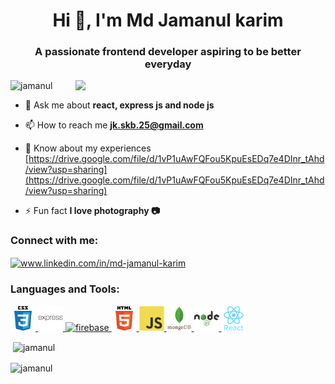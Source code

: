 <h1 align="center">Hi 👋, I'm Md Jamanul karim</h1>
<h3 align="center">A passionate frontend developer aspiring to be better everyday</h3>

<img src='https://i.pinimg.com/originals/e4/26/70/e426702edf874b181aced1e2fa5c6cde.gif' align='right' width='400px' />

<p align="left"> <img src="https://komarev.com/ghpvc/?username=jamanul&label=Profile%20views&color=0e75b6&style=flat" alt="jamanul" /> </p>

- 💬 Ask me about **react, express js and node js**

- 📫 How to reach me **jk.skb.25@gmail.com**

- 📄 Know about my experiences [https://drive.google.com/file/d/1vP1uAwFQFou5KpuEsEDq7e4DInr_tAhd/view?usp=sharing](https://drive.google.com/file/d/1vP1uAwFQFou5KpuEsEDq7e4DInr_tAhd/view?usp=sharing)

- ⚡ Fun fact **I love photography 📷**

<h3 align="left">Connect with me:</h3>
<p align="left">
<a href="https://linkedin.com/in/www.linkedin.com/in/md-jamanul-karim" target="blank"><img align="center" src="https://raw.githubusercontent.com/rahuldkjain/github-profile-readme-generator/master/src/images/icons/Social/linked-in-alt.svg" alt="www.linkedin.com/in/md-jamanul-karim" height="30" width="40" /></a>
</p>

<h3 align="left">Languages and Tools:</h3>
<p align="left"> <a href="https://www.w3schools.com/css/" target="_blank" rel="noreferrer"> <img src="https://raw.githubusercontent.com/devicons/devicon/master/icons/css3/css3-original-wordmark.svg" alt="css3" width="40" height="40"/> </a> <a href="https://expressjs.com" target="_blank" rel="noreferrer"> <img src="https://raw.githubusercontent.com/devicons/devicon/master/icons/express/express-original-wordmark.svg" alt="express" width="40" height="40"/> </a> <a href="https://firebase.google.com/" target="_blank" rel="noreferrer"> <img src="https://www.vectorlogo.zone/logos/firebase/firebase-icon.svg" alt="firebase" width="40" height="40"/> </a> <a href="https://www.w3.org/html/" target="_blank" rel="noreferrer"> <img src="https://raw.githubusercontent.com/devicons/devicon/master/icons/html5/html5-original-wordmark.svg" alt="html5" width="40" height="40"/> </a> <a href="https://developer.mozilla.org/en-US/docs/Web/JavaScript" target="_blank" rel="noreferrer"> <img src="https://raw.githubusercontent.com/devicons/devicon/master/icons/javascript/javascript-original.svg" alt="javascript" width="40" height="40"/> </a> <a href="https://www.mongodb.com/" target="_blank" rel="noreferrer"> <img src="https://raw.githubusercontent.com/devicons/devicon/master/icons/mongodb/mongodb-original-wordmark.svg" alt="mongodb" width="40" height="40"/> </a> <a href="https://nodejs.org" target="_blank" rel="noreferrer"> <img src="https://raw.githubusercontent.com/devicons/devicon/master/icons/nodejs/nodejs-original-wordmark.svg" alt="nodejs" width="40" height="40"/> </a> <a href="https://reactjs.org/" target="_blank" rel="noreferrer"> <img src="https://raw.githubusercontent.com/devicons/devicon/master/icons/react/react-original-wordmark.svg" alt="react" width="40" height="40"/> </a> </p>

<p>&nbsp;<img align="center" src="https://github-readme-stats.vercel.app/api?username=jamanul&show_icons=true&locale=en" alt="jamanul" /></p>

<p><img align="center" src="https://github-readme-streak-stats.herokuapp.com/?user=jamanul&" alt="jamanul" /></p>
